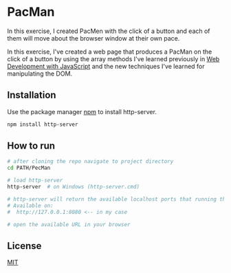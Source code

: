 # PacMan

In this exercise, I created PacMen with the click of a button and each of them will move about the browser window at their own pace. 

In this exercise, I've created a web page that produces a PacMan on the click of a button by using the array methods I've learned previously in [Web Development with JavaScript](https://xpro.mit.edu/programs/program-v1:xPRO+PCCx+R1/) and the new techniques I've learned for manipulating the DOM.

## Installation

Use the package manager [npm](https://www.npmjs.com/package/http-server) to install http-server.

```bash
npm install http-server
```

## How to run

```bash
# after cloning the repo navigate to project directory
cd PATH/PecMan

# load http-server 
http-server  # on Windows (http-server.cmd)

# http-server will return the available localhost ports that running the local server
# Available on:
#  http://127.0.0.1:8080 <-- in my case

# open the available URL in your browser 
```

## License
[MIT](https://github.com/FerasBinHussain/PacMan/blob/master/LICENSE)

